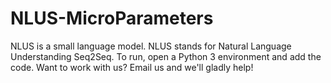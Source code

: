 # NLUS-MicroParameters
NLUS is a small language model. NLUS stands for Natural Language Understanding Seq2Seq. To run, open a Python 3 environment and add the code. Want to work with us? Email us and we'll gladly help!
